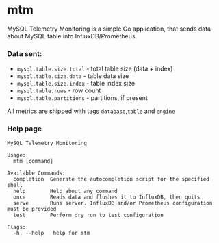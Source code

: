 # mtm
MySQL Telemetry Monitoring is a simple Go application, that sends data about MySQL table into InfluxDB/Prometheus.

### Data sent:
- `mysql.table.size.total` - total table size (data + index)
- `mysql.table.size.data` - table data size
- `mysql.table.size.index` - table index size
- `mysql.table.rows` - row count 
- `mysql.table.partitions` - partitions, if present

All metrics are shipped with tags `database`,`table` and `engine`

### Help page

```
MySQL Telemetry Monitoring

Usage:
  mtm [command]

Available Commands:
  completion  Generate the autocompletion script for the specified shell
  help        Help about any command
  once        Reads data and flushes it to InfluxDB, then quits
  serve       Runs server. InfluxDB and/or Prometheus configuration must be provided
  test        Perform dry run to test configuration

Flags:
  -h, --help   help for mtm
```

